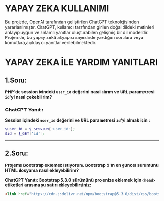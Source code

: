 # YAPAY ZEKA KULLANIMI 

Bu projede, OpenAI tarafından geliştirilen ChatGPT teknolojisinden yararlanılmıştır. ChatGPT, kullanıcı tarafından girilen doğal dildeki metinleri anlayıp uygun ve anlamlı yanıtlar oluşturabilen gelişmiş bir dil modelidir. Projemde, bu yapay zekâ altyapısı sayesinde yazdığım sorulara veya komutlara,açıklayıcı yanıtlar verilebilmektedir. 

# YAPAY ZEKA İLE YARDIM YANITLARI

## 1.Soru:
**PHP'de session içindeki `user_id` değerini nasıl alırım ve URL parametresi `id`'yi nasıl çekebilirim?**

### ChatGPT Yanıtı:
**Session içindeki `user_id` değerini ve URL parametresi `id`'yi almak için :**

 ```php
$user_id = $_SESSION['user_id'];
$id = $_GET['id'];
```
-------

## 2.Soru:
**Projeme Bootstrap eklemek istiyorum. Bootstrap 5'in en güncel sürümünü HTML dosyama nasıl ekleyebilirim?**

**ChatGPT Yanıtı:**
**Bootstrap 5.3.0 sürümünü projenize eklemek için `<head>` etiketleri arasına şu satırı ekleyebilirsiniz:**

```html
<link href="https://cdn.jsdelivr.net/npm/bootstrap@5.3.0/dist/css/bootstrap.min.css" rel="stylesheet">







